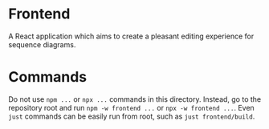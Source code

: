 # Frontend

A React application which aims to create a pleasant editing experience for sequence diagrams.

# Commands

Do not use `npm ...` or `npx ...` commands in this directory. Instead, go to the repository root and run `npm -w frontend ...` or `npx -w frontend ...`. Even `just` commands can be easily run from root, such as `just frontend/build`.
